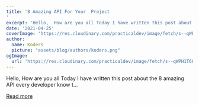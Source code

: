 ```yaml
---
title: '8 Amazing API For Your  Project
'
excerpt: 'Hello,  How are you all Today I have written this post about the 8 amazing API every developer know t...'
date: '2021-04-25'
coverImage: 'https://res.cloudinary.com/practicaldev/image/fetch/s--qWPH1T68--/c_imagga_scale,f_auto,fl_progressive,h_420,q_auto,w_1000/https://dev-to-uploads.s3.amazonaws.com/uploads/articles/j1xc4ylxycv54zjkpxhx.jpg'
author:
  name: Koders
  picture: "assets/blog/authors/koders.png"
ogImage:
  url: 'https://res.cloudinary.com/practicaldev/image/fetch/s--qWPH1T68--/c_imagga_scale,f_auto,fl_progressive,h_420,q_auto,w_1000/https://dev-to-uploads.s3.amazonaws.com/uploads/articles/j1xc4ylxycv54zjkpxhx.jpg'
---
```


Hello,  How are you all Today I have written this post about the 8 amazing API every developer know t...

[Read more](https://dev.to/nikhil27b/8-amazing-api-for-your-project-21ph)
